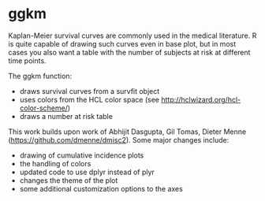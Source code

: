 # ggkm

Kaplan-Meier survival curves are commonly used in the medical literature. R is quite capable of drawing such curves even in base plot, but in most cases you also want a table with the number of subjects at risk at different time points. 

The ggkm function:
* draws survival curves from a survfit object
* uses colors from the HCL color space (see http://hclwizard.org/hcl-color-scheme/)
* draws a number at risk table

This work builds upon work of Abhijit Dasgupta, Gil Tomas, Dieter Menne (https://github.com/dmenne/dmisc2). Some major changes include:
* drawing of cumulative incidence plots
* the handling of colors
* updated code to use dplyr instead of plyr
* changes the theme of the plot
* some additional customization options to the axes

